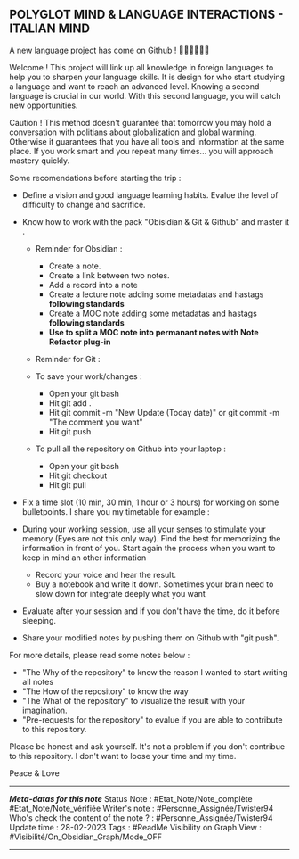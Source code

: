 POLYGLOT MIND & LANGUAGE INTERACTIONS - ITALIAN MIND 
----------------------------------------------------

A new language project has come on Github ! 🍾🍾🍾🍾🍾🍾 

Welcome ! This project will link up all knowledge in foreign languages to help you to sharpen your language skills. It is design for who start studying a language and want to reach an advanced level. Knowing a second language is crucial in our world. With this second language, you will catch new opportunities. 

Caution ! This method doesn't guarantee that tomorrow you may hold a conversation with politians about globalization and global warming. Otherwise it guarantees that you have all tools and information at the same place. If you work smart and you repeat many times... you will approach mastery quickly. 

Some recomendations before starting the trip :
- Define a vision and good language learning habits. Evalue the level of difficulty to change and sacrifice.

- Know how to work with the pack "Obisidian & Git & Github" and master it .
  - Reminder for Obsidian : 
    - Create a note.
    - Create a link between two notes.
    - Add a record into a note
    - Create a lecture note adding some metadatas and hastags **following standards**
    - Create a MOC note adding some metadatas and hastags **following standards**
    - **Use to split a MOC note into permanant notes with Note Refactor plug-in**
  
  - Reminder for Git :
   - To save your work/changes : 
     - Open your git bash  
     - Hit git add .
     - Hit git commit -m "New Update (Today date)" or git commit -m "The comment you want" 
     - Hit git push
   - To pull all the repository on Github into your laptop : 
     - Open your git bash  
     - Hit git checkout    
     - Hit git pull    

- Fix a time slot (10 min, 30 min, 1 hour or 3 hours) for working on some bulletpoints. I share you my timetable for example :






- During your working session, use all your senses to stimulate your memory (Eyes are not this only way). Find the best for memorizing the information in front of you. Start again the process when you want to keep in mind an other information
  - Record your voice and hear the result.
  - Buy a notebook and write it down. Sometimes your brain need to slow down for integrate deeply what you want 
-  Evaluate after your session and if you don't have the time, do it before sleeping.
-  Share your modified notes by pushing them on Github with "git push".

For more details, please read some notes below : 
- "The Why of the repository" to know the reason I wanted to start writing all notes
- "The How of the repository" to know the way 
- "The What of the repository" to visualize the result with your imagination.
- "Pre-requests for the repository" to evalue if you are able to contribute to this repository. 

Please be honest and ask yourself. It's not a problem if you don't contribue to this repository. I don't want to loose your time and my time.

Peace & Love


***
***Meta-datas for this note*** 
Status Note : #Etat_Note/Note_complète #Etat_Note/Note_vérifiée
Writer's note : #Personne_Assignée/Twister94
Who's check the content of the note ? : #Personne_Assignée/Twister94
Update time : 28-02-2023
Tags : #ReadMe
Visibility on Graph View : #Visibilité/On_Obsidian_Graph/Mode_OFF
***
